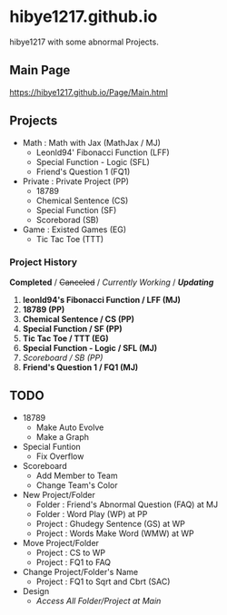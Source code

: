 # hibye1217.github.io
hibye1217 with some abnormal Projects.

## Main Page
<https://hibye1217.github.io/Page/Main.html>

## Projects
- Math : Math with Jax (MathJax / MJ)
  - Leonld94' Fibonacci Function (LFF)
  - Special Function - Logic (SFL)
  - Friend's Question 1 (FQ1)
- Private : Private Project (PP)
  - 18789
  - Chemical Sentence (CS)
  - Special Function (SF)
  - Scoreborad (SB)
- Game : Existed Games (EG)
  - Tic Tac Toe (TTT)

### Project History
**Completed** / ~~Canceled~~ / *Currently Working* / ***Updating***
1. **leonld94's Fibonacci Function / LFF (MJ)**
2. **18789 (PP)**
3. **Chemical Sentence / CS (PP)**
4. **Special Function / SF (PP)**
5. **Tic Tac Toe / TTT (EG)**
6. **Special Function - Logic / SFL (MJ)**
7. *Scoreboard / SB (PP)*
8. **Friend's Question 1 / FQ1 (MJ)**

## TODO
- 18789
  - Make Auto Evolve
  - Make a Graph
- Special Funtion
  - Fix Overflow
- Scoreboard
  - Add Member to Team
  - Change Team's Color
- New Project/Folder
  - Folder : Friend's Abnormal Question (FAQ) at MJ
  - Folder : Word Play (WP) at PP
  - Project : Ghudegy Sentence (GS) at WP
  - Project : Words Make Word (WMW) at WP
- Move Project/Folder
  - Project : CS to WP
  - Project : FQ1 to FAQ
- Change Project/Folder's Name
  - Project : FQ1 to Sqrt and Cbrt (SAC)
- Design
  - *Access All Folder/Project at Main*
